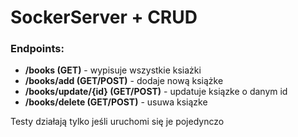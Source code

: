 # SockerServer + CRUD

### Endpoints:

- **/books (GET)** - wypisuje wszystkie ksiażki
- **/books/add (GET/POST)** - dodaje nową książke
- **/books/update/{id} (GET/POST)** - updatuje ksiązke o danym id
- **/books/delete (GET/POST)** - usuwa ksiązke

Testy działają tylko jeśli uruchomi się je pojedynczo